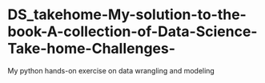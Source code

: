 # DS_takehome-My-solution-to-the-book-A-collection-of-Data-Science-Take-home-Challenges-
My python hands-on exercise on data wrangling and modeling
